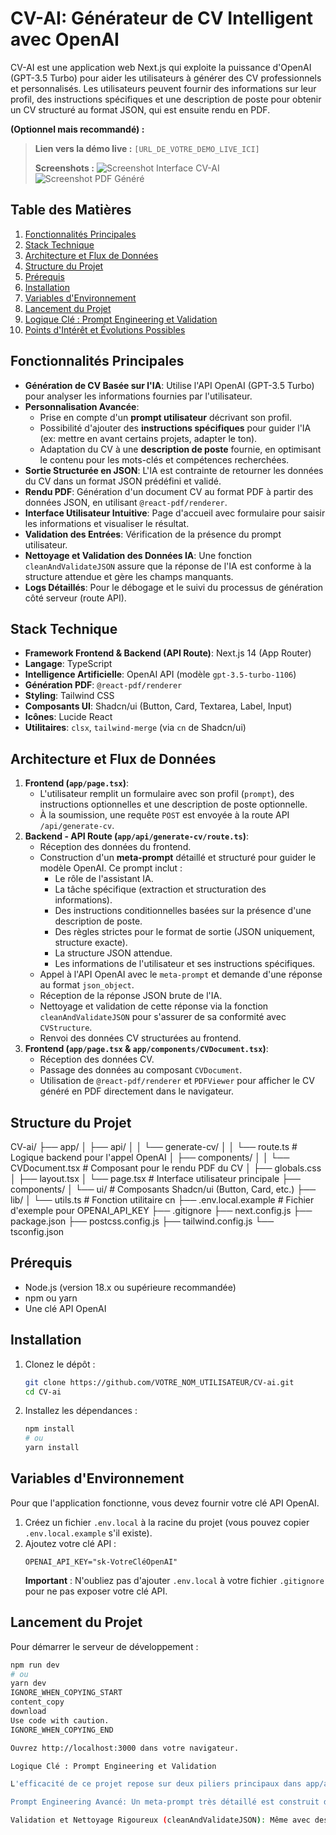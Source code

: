 # CV-AI: Générateur de CV Intelligent avec OpenAI

CV-AI est une application web Next.js qui exploite la puissance d'OpenAI (GPT-3.5 Turbo) pour aider les utilisateurs à générer des CV professionnels et personnalisés. Les utilisateurs peuvent fournir des informations sur leur profil, des instructions spécifiques et une description de poste pour obtenir un CV structuré au format JSON, qui est ensuite rendu en PDF.

**(Optionnel mais recommandé) :**
> **Lien vers la démo live :** `[URL_DE_VOTRE_DEMO_LIVE_ICI]`
>
> **Screenshots :**
> ![Screenshot Interface CV-AI](chemin/vers/votre/screenshot_interface.png)
> ![Screenshot PDF Généré](chemin/vers/votre/screenshot_pdf.png)

## Table des Matières

1.  [Fonctionnalités Principales](#fonctionnalités-principales)
2.  [Stack Technique](#stack-technique)
3.  [Architecture et Flux de Données](#architecture-et-flux-de-données)
4.  [Structure du Projet](#structure-du-projet)
5.  [Prérequis](#prérequis)
6.  [Installation](#installation)
7.  [Variables d'Environnement](#variables-denvironnement)
8.  [Lancement du Projet](#lancement-du-projet)
9.  [Logique Clé : Prompt Engineering et Validation](#logique-clé--prompt-engineering-et-validation)
10. [Points d'Intérêt et Évolutions Possibles](#points-dintérêt-et-évolutions-possibles)

## Fonctionnalités Principales

*   **Génération de CV Basée sur l'IA**: Utilise l'API OpenAI (GPT-3.5 Turbo) pour analyser les informations fournies par l'utilisateur.
*   **Personnalisation Avancée**:
    *   Prise en compte d'un **prompt utilisateur** décrivant son profil.
    *   Possibilité d'ajouter des **instructions spécifiques** pour guider l'IA (ex: mettre en avant certains projets, adapter le ton).
    *   Adaptation du CV à une **description de poste** fournie, en optimisant le contenu pour les mots-clés et compétences recherchées.
*   **Sortie Structurée en JSON**: L'IA est contrainte de retourner les données du CV dans un format JSON prédéfini et validé.
*   **Rendu PDF**: Génération d'un document CV au format PDF à partir des données JSON, en utilisant `@react-pdf/renderer`.
*   **Interface Utilisateur Intuitive**: Page d'accueil avec formulaire pour saisir les informations et visualiser le résultat.
*   **Validation des Entrées**: Vérification de la présence du prompt utilisateur.
*   **Nettoyage et Validation des Données IA**: Une fonction `cleanAndValidateJSON` assure que la réponse de l'IA est conforme à la structure attendue et gère les champs manquants.
*   **Logs Détaillés**: Pour le débogage et le suivi du processus de génération côté serveur (route API).

## Stack Technique

*   **Framework Frontend & Backend (API Route)**: Next.js 14 (App Router)
*   **Langage**: TypeScript
*   **Intelligence Artificielle**: OpenAI API (modèle `gpt-3.5-turbo-1106`)
*   **Génération PDF**: `@react-pdf/renderer`
*   **Styling**: Tailwind CSS
*   **Composants UI**: Shadcn/ui (Button, Card, Textarea, Label, Input)
*   **Icônes**: Lucide React
*   **Utilitaires**: `clsx`, `tailwind-merge` (via `cn` de Shadcn/ui)

## Architecture et Flux de Données

1.  **Frontend (`app/page.tsx`)**:
    *   L'utilisateur remplit un formulaire avec son profil (`prompt`), des instructions optionnelles et une description de poste optionnelle.
    *   À la soumission, une requête `POST` est envoyée à la route API `/api/generate-cv`.
2.  **Backend - API Route (`app/api/generate-cv/route.ts`)**:
    *   Réception des données du frontend.
    *   Construction d'un **meta-prompt** détaillé et structuré pour guider le modèle OpenAI. Ce prompt inclut :
        *   Le rôle de l'assistant IA.
        *   La tâche spécifique (extraction et structuration des informations).
        *   Des instructions conditionnelles basées sur la présence d'une description de poste.
        *   Des règles strictes pour le format de sortie (JSON uniquement, structure exacte).
        *   La structure JSON attendue.
        *   Les informations de l'utilisateur et ses instructions spécifiques.
    *   Appel à l'API OpenAI avec le `meta-prompt` et demande d'une réponse au format `json_object`.
    *   Réception de la réponse JSON brute de l'IA.
    *   Nettoyage et validation de cette réponse via la fonction `cleanAndValidateJSON` pour s'assurer de sa conformité avec `CVStructure`.
    *   Renvoi des données CV structurées au frontend.
3.  **Frontend (`app/page.tsx` & `app/components/CVDocument.tsx`)**:
    *   Réception des données CV.
    *   Passage des données au composant `CVDocument`.
    *   Utilisation de `@react-pdf/renderer` et `PDFViewer` pour afficher le CV généré en PDF directement dans le navigateur.

## Structure du Projet


CV-ai/
├── app/
│ ├── api/
│ │ └── generate-cv/
│ │ └── route.ts # Logique backend pour l'appel OpenAI
│ ├── components/
│ │ └── CVDocument.tsx # Composant pour le rendu PDF du CV
│ ├── globals.css
│ ├── layout.tsx
│ └── page.tsx # Interface utilisateur principale
├── components/
│ └── ui/ # Composants Shadcn/ui (Button, Card, etc.)
├── lib/
│ └── utils.ts # Fonction utilitaire cn
├── .env.local.example # Fichier d'exemple pour OPENAI_API_KEY
├── .gitignore
├── next.config.js
├── package.json
├── postcss.config.js
├── tailwind.config.js
└── tsconfig.json

## Prérequis

*   Node.js (version 18.x ou supérieure recommandée)
*   npm ou yarn
*   Une clé API OpenAI

## Installation

1.  Clonez le dépôt :
    ```bash
    git clone https://github.com/VOTRE_NOM_UTILISATEUR/CV-ai.git
    cd CV-ai
    ```
2.  Installez les dépendances :
    ```bash
    npm install
    # ou
    yarn install
    ```

## Variables d'Environnement

Pour que l'application fonctionne, vous devez fournir votre clé API OpenAI.

1.  Créez un fichier `.env.local` à la racine du projet (vous pouvez copier `.env.local.example` s'il existe).
2.  Ajoutez votre clé API :
    ```env
    OPENAI_API_KEY="sk-VotreCléOpenAI"
    ```
    **Important** : N'oubliez pas d'ajouter `.env.local` à votre fichier `.gitignore` pour ne pas exposer votre clé API.

## Lancement du Projet

Pour démarrer le serveur de développement :
```bash
npm run dev
# ou
yarn dev
IGNORE_WHEN_COPYING_START
content_copy
download
Use code with caution.
IGNORE_WHEN_COPYING_END

Ouvrez http://localhost:3000 dans votre navigateur.

Logique Clé : Prompt Engineering et Validation

L'efficacité de ce projet repose sur deux piliers principaux dans app/api/generate-cv/route.ts:

Prompt Engineering Avancé: Un meta-prompt très détaillé est construit dynamiquement. Il donne des instructions claires et précises à OpenAI sur le rôle attendu, le format de sortie (JSON strict), la structure des données, et comment utiliser les informations de l'utilisateur, les instructions spécifiques, et l'éventuelle description de poste. L'option response_format: { type: "json_object" } est utilisée pour renforcer la contrainte de format.

Validation et Nettoyage Rigoureux (cleanAndValidateJSON): Même avec des prompts stricts, les LLMs peuvent parfois produire des sorties imparfaites. Cette fonction garantit que le JSON reçu d'OpenAI est parsé correctement, que les champs attendus sont présents (avec des valeurs par défaut si manquants), et que les types de données sont respectés, assurant ainsi la robustesse avant le rendu PDF.

